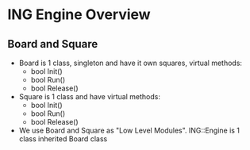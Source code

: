 # ING Engine Overview #

## Board and Square ##
+ Board is 1 class, singleton and have it own squares, virtual methods:
    - bool Init()
    - bool Run()
    - bool Release()
+ Square is 1 class and have virtual methods:
    - bool Init()
    - bool Run()
    - bool Release()
+ We use Board and Square as "Low Level Modules". ING::Engine is 1 class inherited Board class
